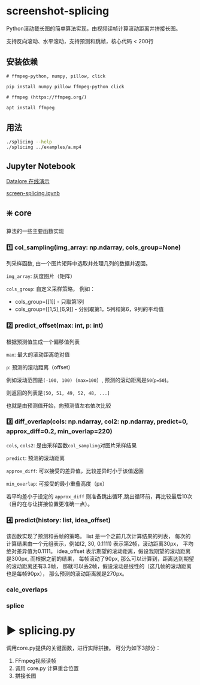 # screenshot-splicing

Python滚动截长图的简单算法实现，由视频读帧计算滚动距离并拼接长图。

支持反向滚动、水平滚动，支持预测和跳帧，核心代码 < 200行

## 安装依赖
```shell
# ffmpeg-python, numpy, pillow, click

pip install numpy pillow ffmpeg-python click

# ffmpeg (https://ffmpeg.org/)

apt install ffmpeg
```

## 用法
```sh
./splicing --help
./splicing ../examples/a.mp4
```

## Jupyter Notebook

[Datalore 在线演示](https://datalore.jetbrains.com/notebook/gsUTxNo1FoaYJjYVp7QWQd/yPRZBJpUVjuA46Amn1pR7S/)

[screen-splicing.ipynb](./screen-splicing.ipynb)

## ❇️ core
算法的一些主要函数实现

### 1️⃣ col_sampling(img_array: np.ndarray, cols_group=None) 
列采样函数, 由一个图片矩阵中选取并处理几列的数据并返回。

`img_array`: 灰度图片（矩阵）

`cols_group`: 自定义采样策略， 例如：
- cols_group=[[1]] - 只取第1列
- cols_group=[[1,5],[6,9]] - 分别取第1，5列和第6，9列的平均值



### 2️⃣ predict_offset(max: int, p: int)
根据预测值生成一个偏移值列表

`max`: 最大的滚动距离绝对值

`p`: 预测的滚动距离（offset）

例如滚动范围是`(-100, 100)`（`max=100`）, 预测的滚动距离是`50`(`p=50`)。

则返回的列表是`[50, 51, 49, 52, 48, ...]`

也就是由预测值开始，向预测值左右依次比较


### 3️⃣ diff_overlap(cols: np.ndarray, col2: np.ndarray, predict=0, approx_diff=0.2, min_overlap=220)

`cols`, `cols2`:  是由采样函数`col_sampling`对图片采样结果

`predict`: 预测的滚动距离

`approx_diff`: 可以接受的差异值，比较差异时小于该值返回

`min_overlap`: 可接受的最小重叠高度（px）


若平均差小于设定的 `approx_diff` 则准备跳出循环,跳出循环前，再比较最后10次（目的在与让拼接位置更准确一点）。


### 4️⃣ predict(history: list, idea_offset)
该函数实现了预测和丢帧的策略。
list 是一个之前几次计算结果的列表，
每次的计算结果由一个元组表示，例如(2, 30, 0.1111) 表示第2帧，滚动距离30px，
平均绝对差异值为0.1111。
idea_offset 表示期望的滚动距离，假设我期望的滚动距离是300px, 而根据之前的结果，
每帧滚动了90px, 那么可以计算到，距离达到期望的滚动距离还有3.3帧，
那就可以丢2帧，假设滚动是线性的（这几帧的滚动距离也是每帧90px），
那么预测的滚动距离就是270px。


### calc_overlaps


### splice

# ▶️ splicing.py
调用core.py提供的关键函数，进行实际拼接。
可分为如下3部分：
1. FFmpeg视频读帧
2. 调用 core.py 计算重合位置
3. 拼接长图
